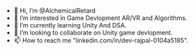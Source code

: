 - 👋 Hi, I’m @AlchemicalRetard
- 👀 I’m interested in Game Devlopment AR/VR and Algorithms.
- 🌱 I’m currently learning Unity And DSA.
- 💞️ I’m looking to collaborate on Unity game devlopment.
- 📫 How to reach me "linkedin.com/in/dev-rajpal-0104a5185".

<!---
AlchemicalRetard/AlchemicalRetard is a ✨ special ✨ repository because its `README.md` (this file) appears on your GitHub profile.
You can click the Preview link to take a look at your changes.
--->
